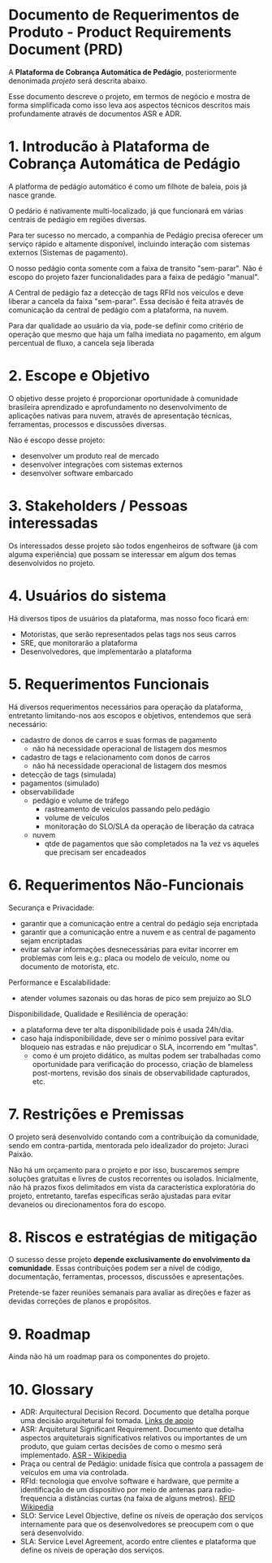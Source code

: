 # Documento de Requerimentos de Produto - Product Requirements Document (PRD)

A **Plataforma de Cobrança Automática de Pedágio**, posteriormente denonimada *projeto* será descrita abaixo.

Esse documento descreve o projeto, em termos de negócio e mostra de forma simplificada como isso leva aos aspectos técnicos descritos mais profundamente através de documentos ASR e ADR.

# 1. Introducão à Plataforma de Cobrança Automática de Pedágio

A platforma de pedágio automático é como um filhote de baleia, pois já nasce grande.

O pedário é nativamente multi-localizado, já que funcionará em várias centrais de pedágio em regiões diversas.

Para ter sucesso no mercado, a companhia de Pedágio precisa oferecer um serviço rápido e altamente disponível, incluindo interação com sistemas externos (Sistemas de pagamento).

O nosso pedágio conta somente com a faixa de transito "sem-parar".
Não é escopo do projeto fazer funcionalidades para a faixa de pedágio "manual".

A Central de pedágio faz a detecção de tags RFId nos veículos e deve liberar a cancela da faixa "sem-parar". Essa decisão é feita através de comunicação da central de pedágio com a plataforma, na nuvem.

Para dar qualidade ao usuário da via, pode-se definir como critério de operação que mesmo que haja um falha imediata no pagamento, em algum percentual de fluxo, a cancela seja liberada 

# 2. Escope e Objetivo

O objetivo desse projeto é proporcionar oportunidade à comunidade brasileira aprendizado e aprofundamento no desenvolvimento de aplicações nativas para nuvem, através de apresentação técnicas, ferramentas, processos e discussões diversas.

Não é escopo desse projeto:
- desenvolver um produto real de mercado
- desenvolver integrações com sistemas externos
- desenvolver software embarcado

# 3. Stakeholders / Pessoas interessadas

Os interessados desse projeto são todos engenheiros de software (já com alguma experiência) que possam se interessar em algum dos temas desenvolvidos no projeto.

# 4. Usuários do sistema

Há diversos tipos de usuários da plataforma, mas nosso foco ficará em:

- Motoristas, que serão representados pelas tags nos seus carros
- SRE, que monitorarão a plataforma
- Desenvolvedores, que implementarão a plataforma

# 5. Requerimentos Funcionais

Há diversos requerimentos necessários para operação da plataforma, entretanto limitando-nos aos escopos e objetivos, entendemos que será necessário:

- cadastro de donos de carros e suas formas de pagamento
  - não há necessidade operacional de listagem dos mesmos
- cadastro de tags e relacionamento com donos de carros
  - não há necessidade operacional de listagem dos mesmos
- detecção de tags (simulada)
- pagamentos (simulado)
- observabilidade
  - pedágio e volume de tráfego
    - rastreamento de veículos passando pelo pedágio
    - volume de veículos
    - monitoração do SLO/SLA da operação de liberação da catraca
  - nuvem
    - qtde de pagamentos que são completados na 1a vez vs aqueles que precisam ser encadeados

# 6. Requerimentos Não-Funcionais

Securança e Privacidade:

- garantir que a comunicação entre a central do pedágio seja encriptada
- garantir que a comunicação entre a nuvem e as central de pagamento sejam encriptadas
- evitar salvar informações desnecessárias para evitar incorrer em problemas com leis
  e.g.: placa ou modelo de veículo, nome ou documento de motorista, etc.

Performance e Escalabilidade:

- atender volumes sazonais ou das horas de pico sem prejuízo ao SLO

Disponibilidade, Qualidade e Resiliência de operação:

- a plataforma deve ter alta disponibilidade pois é usada 24h/dia.
- caso haja indisponibilidade, deve ser o mínimo possível para evitar bloqueio nas estradas e não prejudicar o SLA, incorrendo em "multas".
  - como é um projeto didático, as multas podem ser trabalhadas como oportunidade para verificação do processo, criação de blameless post-mortens, revisão dos sinais de observabilidade capturados, etc.

# 7. Restrições e Premissas

O projeto será desenvolvido contando com a contribuição da comunidade, sendo em contra-partida, mentorada pelo idealizador do projeto: Juraci Paixão.

Não há um orçamento para o projeto e por isso, buscaremos sempre soluções gratuitas e livres de custos recorrentes ou isolados.
Inicialmente, não há prazos fixos delimitados em vista da característica exploratória do projeto, entretanto, tarefas específicas serão ajustadas para evitar devaneios ou direcionamentos fora do escopo.

# 8. Riscos e estratégias de mitigação

O sucesso desse projeto **depende exclusivamente do envolvimento da comunidade**.
Essas contribuições podem ser a nível de código, documentação, ferramentas, processos,  discussões e apresentações.

Pretende-se fazer reuniões semanais para avaliar as direções e fazer as devidas correções de planos e propósitos.

# 9. Roadmap

Ainda não há um roadmap para os componentes do projeto.

# 10. Glossary

- ADR: Arquitectural Decision Record. Documento que detalha porque uma decisão arquitetural foi tomada. [Links de apoio](https://github.com/dose-na-nuvem/pedagio-docs/issues/1#issuecomment-1671899036)
- ASR: Arquitetural Significant Requirement. Documento que detalha aspectos arquiteturais significativos relativos ou importantes de um produto, que guiam certas decisões de como o mesmo será implementado. [ASR - Wikipedia](https://en.wikipedia.org/wiki/Architecturally_significant_requirements)
- Praça ou central de Pedágio: unidade física que controla a passagem de veículos em uma via controlada.
- RFId: tecnologia que envolve software e hardware, que permite a identificação de um dispositivo por meio de antenas para radio-frequencia a distâncias curtas (na faixa de alguns metros). [RFID Wikipedia](https://en.wikipedia.org/wiki/Radio-frequency_identification)
- SLO: Service Level Objective, define os níveis de operação dos serviços internamente para que os desenvolvedores se preocupem com o que será desenvolvido.
- SLA: Service Level Agreement, acordo entre clientes e plataforma que define os níveis de operação dos serviços.



